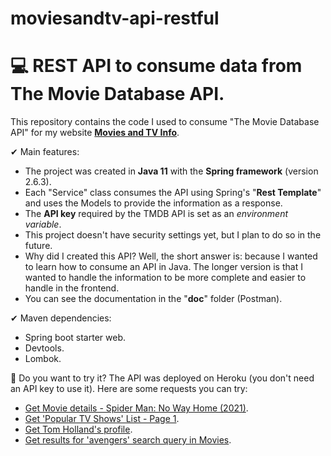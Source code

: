 # moviesandtv-api-restful
<h1> 💻 REST API to consume data from The Movie Database API.</h1>

<p>
  This repository contains the code I used to consume "The Movie Database API" for my website <a href="https://bit.ly/mtvdb" target="_blank"><b>Movies and TV Info</b></a>.
</p>
<p>
  ✔ Main features:
  <ul>
    <li>The project was created in <b>Java 11</b> with the <b>Spring framework</b> (version 2.6.3).</li>
    <li>Each "Service" class consumes the API using Spring's "<b>Rest Template</b>" and uses the Models to provide the information as a response.</li>
    <li>The <b>API key</b> required by the TMDB API is set as an <i>environment variable</i>.</li>
    <li>This project doesn't have security settings yet, but I plan to do so in the future.</li>
    <li>Why did I created this API? Well, the short answer is: because I wanted to learn how to consume an API in Java. The longer version is that I wanted to handle the information to be more complete and easier to handle in the frontend.</li>
    <li> You can see the documentation in the "<b>doc</b>" folder (Postman).</li>
  </ul>
</p>
<p>
  ✔ Maven dependencies:
  <ul>
    <li>Spring boot starter web.</li>
    <li>Devtools.</li>
    <li>Lombok.</li>
  </ul>
</p>
<p>
  🔸 Do you want to try it? The API was deployed on Heroku (you don't need an API key to use it). Here are some requests you can try:
  <ul>
    <li><a href="https://moviesandtv-api-restful.herokuapp.com/api/movie/634649" target="_blank">Get Movie details - Spider Man: No Way Home (2021)</a>.</li>
    <li><a href="https://moviesandtv-api-restful.herokuapp.com/api/tv/popular/1" target="_blank">Get 'Popular TV Shows' List - Page 1</a>.</li>
    <li><a href="https://moviesandtv-api-restful.herokuapp.com/api/person/1136406" target="_blank">Get Tom Holland's profile</a>.</li>
    <li><a href="https://moviesandtv-api-restful.herokuapp.com/api/movie/search?searchQuery=avengers&page=1" target="_blank">Get results for 'avengers' search query in Movies</a>.</li>
  </ul>
</p>
